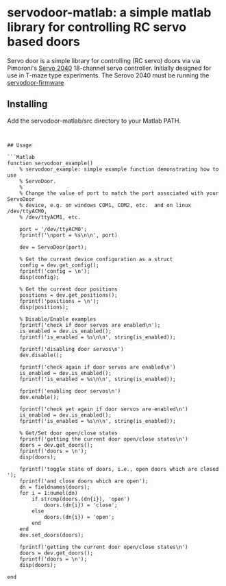 # servodoor-matlab: a simple matlab library for controlling RC servo based doors 

Servo door is a simple library for controlling (RC servo) doors  via via
Pimoroni's [Servo 2040](https://shop.pimoroni.com/products/servo-2040)
18-channel servo controller. Initially designed for use in T-maze type
experiments. The Serovo 2040 must be running the
[servodoor-firmware](https://github.com/willdickson/servodoor-firmware)

## Installing
Add the servodoor-matlab/src directory to your Matlab PATH. 
```


## Usage

```Matlab
function servodoor_example()
    % servodoor_example: simple example function demonstrating how to use
    % ServoDoor.
    %
    % Change the value of port to match the port associated with your ServoDoor
    % device, e.g. on windows COM1, COM2, etc.  and on linux /dev/ttyACM0,
    % /dev/ttyACM1, etc.

    port = '/dev/ttyACM0';
    fprintf('\nport = %s\n\n', port)

    dev = ServoDoor(port);

    % Get the current device configuration as a struct
    config = dev.get_config();
    fprintf('config = \n');
    disp(config);

    % Get the current door positions
    positions = dev.get_positions();
    fprintf('positions = \n');
    disp(positions);

    % Disable/Enable examples
    fprintf('check if door servos are enabled\n');
    is_enabled = dev.is_enabled();
    fprintf('is_enabled = %s\n\n', string(is_enabled));

    fprintf('disabling door servos\n')
    dev.disable();

    fprintf('check again if door servos are enabled\n')
    is_enabled = dev.is_enabled();
    fprintf('is_enabled = %s\n\n', string(is_enabled));

    fprintf('enabling door servos\n')
    dev.enable();

    fprintf('check yet again if door servos are enabled\n')
    is_enabled = dev.is_enabled();
    fprintf('is_enabled = %s\n\n', string(is_enabled));

    % Get/Set door open/close states
    fprintf('getting the current door open/close states\n')
    doors = dev.get_doors();
    fprintf('doors = \n');
    disp(doors);

    fprintf('toggle state of doors, i.e., open doors which are closed ');
    fprintf('and close doors which are open');
    dn = fieldnames(doors);
    for i = 1:numel(dn)
        if strcmp(doors.(dn{i}), 'open')
            doors.(dn{i}) = 'close';
        else
            doors.(dn{i}) = 'open';
        end
    end
    dev.set_doors(doors);

    fprintf('getting the current door open/close states\n')
    doors = dev.get_doors();
    fprintf('doors = \n');
    disp(doors);

end

```

